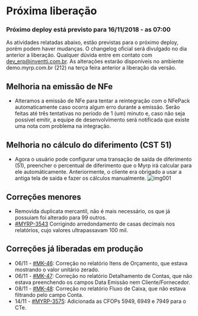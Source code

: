# Próxima liberação

### Próximo deploy está previsto para 16/11/2018 - as 07:00
As atividades relatadas abaixo, estão previstas para o próximo deploy, porém podem haver mudanças. O changelog oficial será divulgado no dia anterior a liberação. Qualquer dúvida entre em contato com dev_erp@inventti.com.br.
As alterações estarão disponíveis no ambiente demo.myrp.com.br (212) na terça feira anterior a liberação da versão.

## Melhoria na emissão de NFe
* Alteramos a emissão de NFe para tentar a reintegração com o NFePack automaticamente caso ocorra algum erro durante a emissão. Serão feitas até três tentativas no período de 1 (um) minuto e, caso não seja possível emitir, a equipe de desenvolvimento será notificada que existe uma nota com problema na integração.

## Melhoria no cálculo do diferimento (CST 51)
* Agora o usuário pode configurar uma transação de saída de diferimento (51), preencher o percentual de diferimento que o Myrp irá calcular para ele automáticamente. Anteriormente, o cliente era obrigado a usar a antiga tela de saída e fazer os cálculos manualmente.
![img001](https://i.imgur.com/du4Cji8.png)

## Correções menores
* Removida duplicata mercantil, não é mais necessário, os que já possuiam foi alterado para 99 outros.
* [#MYRP-3543](https://devmyrp.atlassian.net/browse/MYRP-3543) Corrigindo arredondamento de casas decimais nos relatórios, cujo valores ultrapassavam 100 mil.

## Correções já liberadas em produção
* 06/11 - [#MK-46](https://devmyrp.atlassian.net/browse/MK-46): Correção no relatório Itens de Orçamento, que estava mostrando o valor unitário zerado.
* 06/11 - [#MK-47](https://devmyrp.atlassian.net/browse/MK-47): Correção no relatório Detalhamento de Contas, que não estava preenchendo os campos Data Emissão nem Cliente/Fornecedor.
* 08/11 - [#MK-48](https://devmyrp.atlassian.net/browse/MK-48): Correção no relatório Fluxo de Caixa, que não estava filtrando pelo campo Conta.
* 14/11 - [#MYRP-3575](https://devmyrp.atlassian.net/browse/MYRP-3575): Adicionada as CFOPs 5949, 6949 e 7949 para o CTe.